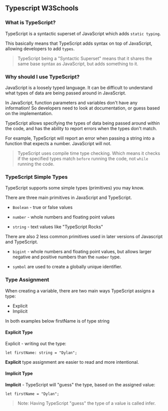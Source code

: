 ## Typescript W3Schools

### What is TypeScript?
TypeScript is a syntactic superset of JavaScript which adds `static typing`.

This basically means that TypeScript adds syntax on top of JavaScript, allowing developers to add `types`.

> TypeScript being a "Syntactic Superset" means that it shares the same base syntax as JavaScript, but adds something to it.

### Why should I use TypeScript?
JavaScript is a loosely typed language. It can be difficult to understand what types of data are being passed around in JavaScript.

In JavaScript, function parameters and variables don't have any information! So developers need to look at documentation, or guess based on the implementation.

TypeScript allows specifying the types of data being passed around within the code, and has the ability to report errors when the types don't match.

For example, TypeScript will report an error when passing a string into a function that expects a number. JavaScript will not.

> TypeScript uses compile time type checking. Which means it checks if the specified types match `before` running the code, not `while` running the code.

### TypeScript Simple Types
TypeScript supports some simple types (primitives) you may know.

There are three main primitives in JavaScript and TypeScript.

- `Boolean` - true or false values

- `number` - whole numbers and floating point values

- `string` - text values like "TypeScript Rocks"

There are also 2 less common primitives used in later versions of Javascript and TypeScript.

- `bigint` - whole numbers and floating point values, but allows larger negative and positive numbers than the `number` type.

- `symbol` are used to create a globally unique identifier.

### Type Assignment

When creating a variable, there are two main ways TypeScript assigns a type:

- Explicit
- Implicit

In both examples below firstName is of type string

#### Explicit Type
Explicit - writing out the type:
```
let firstName: string = "Dylan";
```
__Explicit__ type assignment are easier to read and more intentional.

#### Implicit Type
__Implicit__ - TypeScript will "guess" the type, based on the assigned value:
```
let firstName = "Dylan";
```
> Note: Having TypeScript "guess" the type of a value is called infer.

